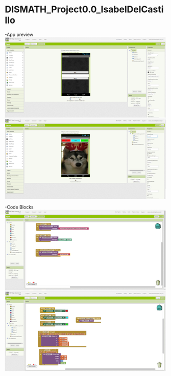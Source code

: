 # DISMATH_Project0.0_IsabelDelCastillo

-App preview
![Image 1](https://github.com/DeLaSalleUniversity-Manila-DISMATH-t216/DISMATH_Project0.0_IsabelDelCastillo/blob/master/1.PNG)
![Image 3](https://github.com/DeLaSalleUniversity-Manila-DISMATH-t216/DISMATH_Project0.0_IsabelDelCastillo/blob/master/3.PNG)

-Code Blocks
![Image 2](https://github.com/DeLaSalleUniversity-Manila-DISMATH-t216/DISMATH_Project0.0_IsabelDelCastillo/blob/master/2.PNG)
![Image 4](https://github.com/DeLaSalleUniversity-Manila-DISMATH-t216/DISMATH_Project0.0_IsabelDelCastillo/blob/master/4.PNG)
